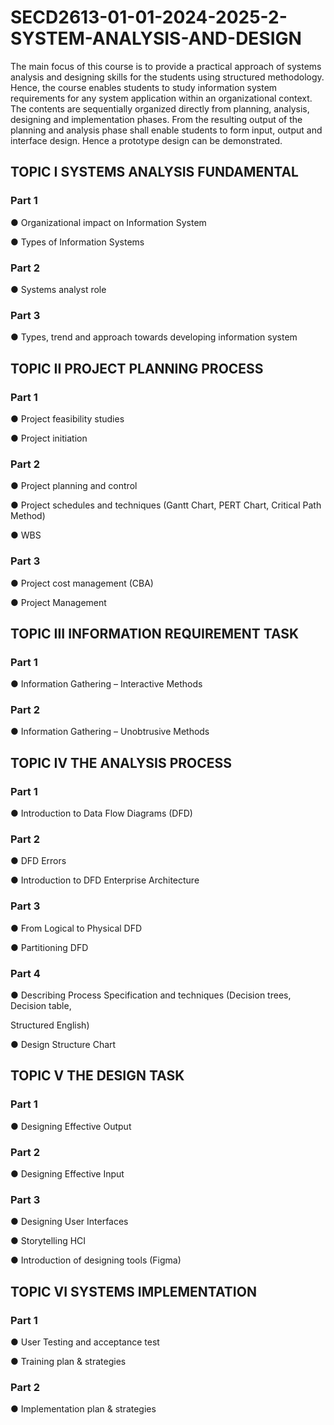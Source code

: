 # SECD2613-01-01-2024-2025-2-SYSTEM-ANALYSIS-AND-DESIGN
The main focus of this course is to provide a practical approach of systems analysis and designing
skills for the students using structured methodology. Hence, the course enables students to study
information system requirements for any system application within an organizational context. The
contents are sequentially organized directly from planning, analysis, designing and implementation
phases. From the resulting output of the planning and analysis phase shall enable students to form
input, output and interface design. Hence a prototype design can be demonstrated.

## TOPIC I SYSTEMS ANALYSIS FUNDAMENTAL

### Part 1

● Organizational impact on Information System

● Types of Information Systems

### Part 2

● Systems analyst role

### Part 3

● Types, trend and approach towards developing information system

## TOPIC II PROJECT PLANNING PROCESS

### Part 1

● Project feasibility studies

● Project initiation

### Part 2

● Project planning and control

● Project schedules and techniques (Gantt Chart, PERT Chart, Critical Path Method)

● WBS

### Part 3

● Project cost management (CBA)

● Project Management

## TOPIC III INFORMATION REQUIREMENT TASK

### Part 1

● Information Gathering – Interactive Methods

### Part 2

● Information Gathering – Unobtrusive Methods

## TOPIC IV THE ANALYSIS PROCESS

### Part 1

● Introduction to Data Flow Diagrams (DFD)

### Part 2

● DFD Errors

● Introduction to DFD Enterprise Architecture

### Part 3

● From Logical to Physical DFD

● Partitioning DFD

### Part 4

● Describing Process Specification and techniques (Decision trees, Decision table,

Structured English)

● Design Structure Chart


## TOPIC V THE DESIGN TASK

### Part 1

● Designing Effective Output

### Part 2

● Designing Effective Input

### Part 3

● Designing User Interfaces

● Storytelling HCI

● Introduction of designing tools (Figma)

## TOPIC VI SYSTEMS IMPLEMENTATION

### Part 1

● User Testing and acceptance test

● Training plan & strategies

### Part 2

● Implementation plan & strategies
